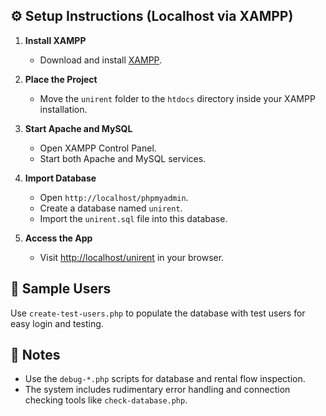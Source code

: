 
## ⚙️ Setup Instructions (Localhost via XAMPP)

1. **Install XAMPP**
   - Download and install [XAMPP](https://www.apachefriends.org/index.html).

2. **Place the Project**
   - Move the `unirent` folder to the `htdocs` directory inside your XAMPP installation.

3. **Start Apache and MySQL**
   - Open XAMPP Control Panel.
   - Start both Apache and MySQL services.

4. **Import Database**
   - Open `http://localhost/phpmyadmin`.
   - Create a database named `unirent`.
   - Import the `unirent.sql` file into this database.

5. **Access the App**
   - Visit [http://localhost/unirent](http://localhost/unirent) in your browser.

## 🧪 Sample Users

Use `create-test-users.php` to populate the database with test users for easy login and testing.

## 📌 Notes

- Use the `debug-*.php` scripts for database and rental flow inspection.
- The system includes rudimentary error handling and connection checking tools like `check-database.php`.


